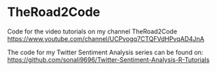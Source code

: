 # TheRoad2Code
Code for the video tutorials on my channel TheRoad2Code https://www.youtube.com/channel/UCPvogq7CTQFVdHPvqAD4JnA   

The code for my Twitter Sentiment Analysis series can be found on: https://github.com/sonali9696/Twitter-Sentiment-Analysis-R-Tutorials  

